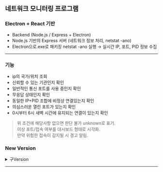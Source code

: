 ## 네트워크 모니터링 프로그램
### Electron + React 기반
- Backend (Node.js / Express + Electron)
- Node.js 기반의 Express 서버 (네트워크 정보 처리, netstat -ano)
- Electron으로.exe로 패키징 netstat -ano 실행 → 실시간 IP, 포트, PID 정보 수집

---
### 기능

- ip의 국가/위치 조회
- 신뢰할 수 있는 기관인지 확인
- 일반적인 통신 포트를 사용 중인지 확인
- 무응답 상태인지 확인
- 동일한 IP+PID 조합에 비정상 연결있는지 확인
- 의심스러운 열린 포트가 있는지 확인
- 0시부터 6시 새벽 시간에 유지되는 연결이 있는지 확인
> 위 조건에 해당사항 없으면 판단 불가 unknown로 표기.  
> 이상 포트/접속 여부를 대시보드 형태로 시각화.    
> 만약 위험한 접속이 감지될 시 경고 알림.

### New Version

<details>
<summary>구Version</summary>

#### 실행 화면
<p align="center">
<img src="https://github.com/user-attachments/assets/e78c84da-eaf2-44d3-8b60-d6c061373896" width="40%" height="100%">
<img src="https://github.com/user-attachments/assets/6f12c92b-3613-440d-8e54-358c9cb4325d" width="40%" height="100%">
</p> 
<p align="center">
<img src="https://github.com/user-attachments/assets/688d70bb-a485-4a6c-9d19-9a0890dae189" width="100%" height="100%">
<img src="https://github.com/user-attachments/assets/bbff33ce-2624-44ce-844a-c5385f21a14a" width="100%" height="100%">

#### 의심되는 파일 위치 열기 
<img src="https://github.com/user-attachments/assets/89940088-0151-4de8-813a-9eb82b3a4253" width="100%" height="100%">
<img src="https://github.com/user-attachments/assets/d32d0303-a4fa-4990-b06a-5d059d25c9a0" width="100%" height="100%">
</p>  

> 해당 위치에 파일이 없으면 "정보를 가져오는데 실패했습니다", 해당 위치에 파일이 있으면 이동.
</details>  

---
